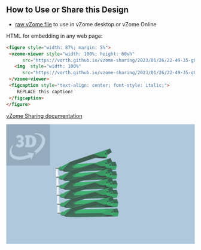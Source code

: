 
## How to Use or Share this Design

 - [raw vZome file](<https://raw.githubusercontent.com/vorth/vzome-sharing/main/2023/01/26/22-49-35-g00-V-narrow-angle-adapters/g00-V-narrow-angle-adapters.vZome>) to use in vZome desktop or vZome Online
 
 HTML for embedding in any web page:
 ```html
<figure style="width: 87%; margin: 5%">
  <vzome-viewer style="width: 100%; height: 60vh"
       src="https://vorth.github.io/vzome-sharing/2023/01/26/22-49-35-g00-V-narrow-angle-adapters/g00-V-narrow-angle-adapters.vZome" >
    <img  style="width: 100%"
       src="https://vorth.github.io/vzome-sharing/2023/01/26/22-49-35-g00-V-narrow-angle-adapters/g00-V-narrow-angle-adapters.png" >
  </vzome-viewer>
  <figcaption style="text-align: center; font-style: italic;">
     REPLACE this caption!
  </figcaption>
</figure>
 ```

[vZome Sharing documentation](https://vzome.github.io/vzome/sharing.html#how-it-works)

![Image](<g00-V-narrow-angle-adapters.png>)

